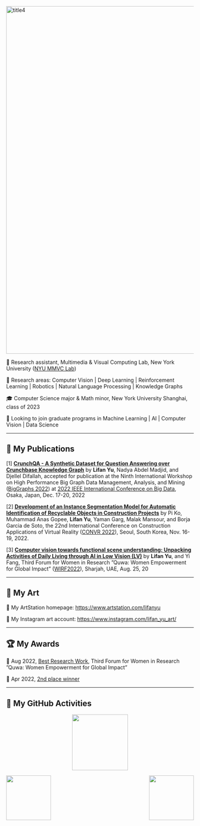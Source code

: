 <img width="934" alt="title4" src="https://user-images.githubusercontent.com/74582280/205233915-afa61aca-0239-4886-8fd7-aa2fff3a953e.png">


💼 Research assistant, Multimedia & Visual Computing Lab, New York University ([NYU MMVC Lab](https://wp.nyu.edu/mmvc/))

🌱 Research areas: Computer Vision | Deep Learning | Reinforcement Learning | Robotics | Natural Language Processing | Knowledge Graphs

🎓 Computer Science major & Math minor, New York University Shanghai, class of 2023

🔭 Looking to join graduate programs in Machine Learning | AI | Computer Vision | Data Science

---

## 📖 My Publications

[1] **[<ins>CrunchQA - A Synthetic Dataset for Question Answering over
Crunchbase Knowledge Graph</ubs>](https://github.com/colab-nyuad/CrunchQA/blob/master/CrunchQA_IEEE.pdf)** by **Lifan Yu**, Nadya Abdel Madjid, and Djellel Difallah, accepted for publication at the Ninth International Workshop on High Performance Big
Graph Data Management, Analysis, and Mining ([BigGraphs 2022](https://biggraphs.org/)) at [2022 IEEE International Conference on Big Data](http://bigdataieee.org/BigData2022/),
Osaka, Japan, Dec. 17-20, 2022

[2] **[<ins>Development of
an Instance Segmentation Model for Automatic Identification of Recyclable Objects in Construction Projects</ins>](https://www.researchgate.net/publication/365700731_Development_of_an_Instance_Segmentation_Model_for_the_Automatic_Identification_of_Recyclable_Objects_in_Construction_Sites)** by Pi Ko, Muhammad Anas Gopee, **Lifan Yu**, Yaman Garg, Malak Mansour, and Borja Garcia de Soto, the 22nd
International Conference on Construction Applications of Virtual Reality ([CONVR 2022](http://convr2022.com/)), Seoul, South Korea, Nov.
16-19, 2022.

[3] **[<ins>Computer vision towards functional scene understanding: Unpacking Activities of Daily Living
through AI in Low Vision (LV)</ins>](https://github.com/SilvesterYu/CV4LV/blob/main/wirf2022_paper_1338_CV4LV.pdf)** by **Lifan Yu**, and Yi Fang, Third Forum for Women in Research ”Quwa: Women Empowerment for Global
Impact” ([WIRF2022](https://www.sharjah.ac.ae/en/Research/Outreach/wirf2022/Pages/wn.aspx)), Sharjah, UAE, Aug. 25, 20

---

## 🎨 My Art

🔖 My ArtStation homepage: https://www.artstation.com/lifanyu

🔖 My Instagram art account: https://www.instagram.com/lifan_yu_art/


---

## 🏆 My Awards

📯 Aug 2022, [<ins>Best Research Work</ins>](https://www.sharjah.ac.ae/en/Research/Outreach/wirf2022/Pages/wn.aspx), Third Forum for Women in Research ”Quwa: Women Empowerment for Global
Impact”

📯 Apr 2022, [<ins>2nd place winner</ins>](https://sites.nyuad.nyu.edu/hackathon/index.php/the-nyuad-hackathon-for-social-good-in-the-arab-world-2022/)


---

## 🎯 My GitHub Activities
 
<p align="center">
<img height="150" src="https://github-readme-streak-stats.herokuapp.com?user=SilvesterYu&theme=vue-dark&hide_border=true)](https://git.io/streak-stats" />
 </p>

<img align="left" height="120" src="https://github-readme-stats.vercel.app/api?username=SilvesterYu&hide_border=true&&theme=vue-dark">
<img align="right" height="120" src="https://github-readme-stats.vercel.app/api/top-langs/?username=SilvesterYu&layout=compact&hide_border=true&langs_count=8&theme=vue-dark" />



